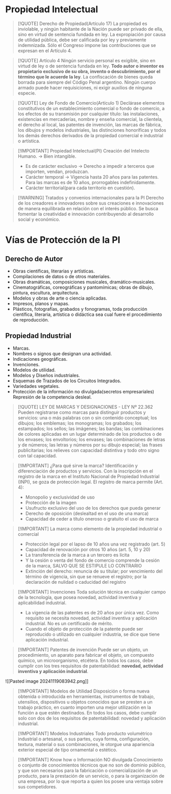 # Propiedad Intelectual

> [!QUOTE] Derecho de Propiedad(Artículo 17)
> La propiedad es inviolable, y ningún habitante de la Nación puede ser privado de ella, sino en virtud de sentencia fundada en ley. La expropiación por causa de utilidad pública, debe ser calificada por ley y previamente indemnizada. Sólo el Congreso impone las contribuciones que se expresan en el Artículo 4.


> [!QUOTE] Artículo 4
> Ningún servicio personal es exigible, sino en virtud de ley o de sentencia fundada en ley. **Todo autor o inventor es propietario exclusivo de su obra, invento o descubrimiento, por el término que le acuerde la ley**. La confiscación de bienes queda borrada para siempre del Código Penal argentino. Ningún cuerpo armado puede hacer requisiciones, ni exigir auxilios de ninguna especie.


> [!QUOTE] Ley de Fondo de Comercio(Artículo 1)
> Declárase elementos constitutivos de un establecimiento comercial o fondo de comercio, a los efectos de su transmisión por cualquier título: las instalaciones, existencias en mercaderías, nombre y enseña comercial, la clientela, el derecho al local, las patentes de invención, las marcas de fábrica, los dibujos y modelos industriales, las distinciones honoríficas y todos los demás derechos derivados de la propiedad comercial e industrial o artística.



> [!IMPORTANT] Propiedad Intelectual(PI)
> Creación del Intelecto Humano. -> Bien intangible.
> - Es de carácter exclusivo -> Derecho a impedir a terceros que importen, vendan, produzcan.
> - Carácter temporal -> Vigencia hasta 20 años para las patentes. Para las marcas es de 10 años, prorrogables indefinidamente.
> - Carácter territorial(para cada territorio en cuestión).


> [!WARNING] Tratados y convenios internacionales para la PI
> Derecho de los creadores e innovadores sobre sus creaciones e innovaciones de manera equilibrada en relación con el interés público.
> Se busca fomentar la creatividad e innovación contribuyendo al desarrollo social y económico.

# Vías de Protección de la PI

## Derecho de Autor
- Obras científicas, literarias y artísticas.
- Compilaciones de datos o de otros materiales.
- Obras dramáticas, composiciones musicales, dramático-musicales.
- Cinematográficas, coreográficas y pantomímicas; obras de dibujo, pintura, escultura, arquitectura.
- Modelos y obras de arte o ciencia aplicadas.
- Impresos, planos y mapas.
- Plásticos, fotografías, grabados y fonogramas, toda producción científica, literaria, artística o didáctica sea cual fuere el procedimiento de reproducción.

## Propiedad Industrial
- Marcas.
- Nombres o signos que designan una actividad.
- Indicaciones geográficas.
- Invenciones.
- Modelos de utilidad.
- Modelos y Diseños industriales.
- Esquemas de Trazados de los Circuitos Integrados.
- Variedades vegetales.
- Protección de la información no divulgada(secretos empresariales) Represión de la competencia desleal.


> [!QUOTE] LEY DE MARCAS Y DESIGNACIONES - LEY Nº 22.362
> Pueden registrarse como marcas para distinguir productos y servicios: una o más palabras con o sin contenido conceptual; los dibujos; los emblemas; los monogramas; los grabados; los estampados; los sellos; las imágenes; las bandas; las combinaciones de colores aplicadas en un lugar determinado de los productos o de los envases; los envoltorios; los envases; las combinaciones de letras y de números; las letras y números por su dibujo especial; las frases publicitarias; los relieves con capacidad distintiva y todo otro signo con tal capacidad.


> [!IMPORTANT] ¿Para qué sirve la marca?
> Identificación y diferenciación de productos y servicios. Con la inscripción en el registro de la marca en el Instituto Nacional de Propiedad Industrial (INPI), se goza de protección legal. El registro de marca permite (Art. 4):
> - Monopolio y exclusividad de uso
> - Protección de la imagen
> - Usufructo exclusivo del uso de los derechos que pueda generar
> - Derecho de oposición (deslealtad en el uso de una marca)
> - Capacidad de ceder a título oneroso o gratuito el uso de marca


> [!IMPORTANT] La marca como elemento de la propiedad industrial o comercial
> - Protección legal por el lapso de 10 años una vez registrado (art. 5)
> - Capacidad de renovación por otros 10 años (art. 5, 10 y 20)
> - La transferencia de la marca a un tercero es lícita
> - Y la cesión o venta del fondo de comercio comprende la cesión de la marca, SALVO QUE SE ESTIPULE LO CONTRARIO
> - Extinción del derecho: renuncia de su titular; por vencimiento del término de vigencia, sin que se renueve el registro; por la declaración de nulidad o caducidad del registro


> [!IMPORTANT] Invenciones
> Toda solución técnica en cualquier campo de la tecnología, que posea novedad, actividad inventiva y aplicabilidad industrial.
> - La vigencia de las patentes es de 20 años por única vez. Como requisito se necesita novedad, actividad inventiva y aplicación industrial. No es un certificado de mérito.
> - Cuando el objeto de protección de la patente puede ser reproducido o utilizado en cualquier industria, se dice que tiene aplicación industrial.


> [!IMPORTANT] Patentes de invención
> Puede ser un objeto, un procedimiento, un aparato para fabricar el objeto, un compuesto químico, un microorganismo, etcétera. En todos los casos, debe cumplir con los tres requisitos de patentabilidad: **novedad, actividad inventiva y aplicación industrial**.


![[Pasted image 20241119083942.png]]


> [!IMPORTANT] Modelos de Utilidad
> Disposición o forma nueva obtenida o introducida en herramientas, instrumentos de trabajo, utensilios, dispositivos u objetos conocidos que se presten a un trabajo práctico, en cuanto importen una mejor utilización en la función a que estén destinados.
> En todos los casos, debe cumplir solo con dos de los requisitos de patentabilidad: novedad y aplicación industrial.


> [!IMPORTANT] Modelos Industriales
> Todo producto volumétrico industrial o artesanal, o sus partes, cuya forma, configuración, textura, material o sus combinaciones, le otorgue una apariencia exterior especial de tipo ornamental o estético.


> [!IMPORTANT] Know how o Información NO divulgada
> Conocimiento o conjunto de conocimientos técnicos que no son de dominio público, y que son necesarios para la fabricación o comercialización de un producto, para la prestación de un servicio, o para la organización de una empresa, por lo que reporta a quien los posee una ventaja sobre sus competidores.
